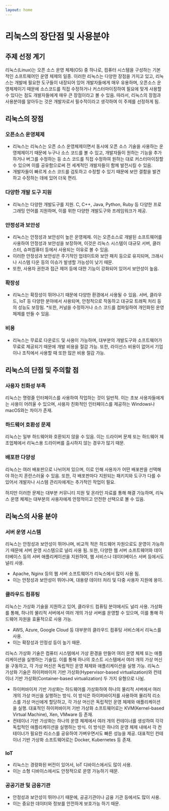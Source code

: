 ```yaml
---
layout: home
---
```


# 리눅스의 장단점 및 사용분야
## 주제 선정 계기
리눅스(Linux)는 오픈 소스 운영 체제(OS) 중 하나로, 컴퓨터 시스템을 구성하는 기본적인 소프트웨어인 운영 체제의 일종. 
이러한 리눅스는 다양한 장점을 가지고 있고, 리눅스는 개발에 필요한 도구들이 내장되어 있어 개발자들에게 매우 유용하며, 오픈소스 운영체제이기 때문에 소스코드를 직접 수정하거나 커스터마이징하여 필요에 맞게 사용할 수 있다는 점도 개발자들에게 매우 큰 장점이라고 볼 수 있음. 
따라서, 리눅스의 장점과 사용분야를 알아두는 것은 개발자로서 필수적이라고 생각하여 이 주제를 선정하게 됨.

## 리눅스의 장점

### 오픈소스 운영체제
* 리눅스는 리눅스는 오픈 소스 운영체제이면서 동시에 오픈 소스 기술을 사용하는 운영체제이기 때문에 누구나 소스 코드를 볼 수 있고, 개발자들이 원하는 기능을 추가하거나 버그를 수정하는 등 소스 코드를 직접 수정하여 원하는 대로 커스터마이징할 수 있으며 이를 공유함으로써 전 세계적인 개발자들이 함께 발전시킬 수 있음.
* 개발자들이 빠르게 소스 코드를 검토하고 수정할 수 있기 때문에 보안 결함을 발견하고 수정하는 데에 있어 더욱 편리. 
### 다양한 개발 도구 지원
* 리눅스는 다양한 개발도구를 지원. 
C, C++, Java, Python, Ruby 등 다양한 프로그래밍 언어를 지원하며, 이를 위한 다양한 개발도구와 프레임워크가 제공.
### 안정성과 보안성
* 리눅스는 안정성과 보안성이 높은 운영체제. 이는 오픈소스로 개발된 소프트웨어를 사용하여 안정성과 보안성을 보장하며, 이것은 리눅스 시스템이 대규모 서버, 클러스터, 슈퍼컴퓨터 등에서 사용되는 이유로 볼 수 있음.
* 이러한 안정성과 보안성은 주기적인 업데이트와 보안 패치 등으로 유지되며, 크래시나 시스템 다운 등의 이슈가 발생할 가능성이 낮기 때문.
* 또한, 사용자 권한과 접근 제어 등에 대한 기능이 강화되어 있어서 보안성이 높음.
### 확장성
* 리눅스는 확장성이 뛰어나기 때문에 다양한 환경에서 사용될 수 있음. 
서버, 클라우드, IoT 등 다양한 분야에서 사용되며, 안정적으로 작동하고 대규모 트래픽 처리 등의 성능도 보장됨.
*또한, 커널을 수정하거나 소스 코드를 컴파일하여 개인화된 운영 체제를 만들 수 있음.
### 비용
* 리눅스는 무료로 다운로드 및 사용이 가능하며, 대부분의 개발도구와 소프트웨어가 무료로 제공되기 때문에 개발 비용을 절감 가능.
또한, 라이선스 비용이 없어서 기업이나 조직에서 사용할 때 또한 많은 비용 절감 가능.

## 리눅스의 단점 및 주의할 점
### 사용자 친화성 부족 
리눅스는 명령줄 인터페이스를 사용하여 작업하는 것이 일반적. 
이는 초보 사용자들에게는 사용이 어려울 수 있으며, 사용자 친화적인 인터페이스를 제공하는 Windows나 macOS와는 차이가 존재.
### 하드웨어 호환성 문제
리눅스는 일부 하드웨어와 호환되지 않을 수 있음. 이는 드라이버 문제 또는 하드웨어 제조업체에서 리눅스용 드라이버를 출시하지 않는 경우가 많기 때문.
### 배포판 다양성 
리눅스는 여러 배포판으로 나뉘어져 있으며, 이로 인해 사용자가 어떤 배포판을 선택해야 하는지 혼란스러울 수 있음. 또한, 각 배포판마다 지원되는 패키지와 도구가 다를 수 있어서 개발자나 시스템 관리자에게는 추가적인 작업이 필요.

하지만 이러한 문제는 대부분 커뮤니티 지원 및 온라인 자료를 통해 해결 가능하며, 리눅스 운영 체제는 대부분의 사용자에게 안정적이고 안전한 선택으로 볼 수 있음.

## 리눅스의 사용 분야

### 서버 운영 시스템

리눅스는 안정성과 보안성이 뛰어나며, 비교적 적은 하드웨어 자원으로도 운영이 가능하기 때문에 서버 운영 시스템으로 널리 사용 됨. 
또한, 다양한 웹 서버 소프트웨어와 데이터베이스 등의 서버 애플리케이션을 지원하여, 웹 서비스나 데이터베이스 서버 등에서도 널리 사용.
* Apache, Nginx 등의 웹 서버 소프트웨어가 리눅스에서 많이 사용 됨.
* 이는 안정성과 보안성이 뛰어나며, 대용량 데이터 처리 및 다중 사용자 지원에 용이.

### 클라우드 컴퓨팅
리눅스는 가상화 기술을 지원하고 있어, 클라우드 컴퓨팅 분야에서도 널리 사용.
가상화를 통해, 하나의 물리적 서버에서 여러 개의 가상 서버를 운영할 수 있으며, 이를 통해 하드웨어 자원을 효율적으로 사용 가능.
* AWS, Azure, Google Cloud 등 대부분의 클라우드 컴퓨팅 서비스에서 리눅스를 사용.
* 이는 확장성과 안정성 등이 높기 때문.

리눅스 가상화 기술은 컴퓨터 시스템에서 가상 환경을 만들어 여러 운영 체제 또는 애플리케이션을 실행하는 기술입. 
이를 통해 하나의 호스트 시스템에서 여러 개의 가상 머신을 구동하고, 각 가상 머신은 독립적인 운영 체제와 애플리케이션을 실행 가능.
리눅스 가상화 기술은 하이퍼바이저 기반 가상화(Hypervisor-based virtualization)와 컨테이너 기반 가상화(Container-based virtualization) 두 가지 유형으로 나뉨.
* 하이퍼바이저 기반 가상화는 하드웨어를 가상화하여 하나의 물리적 서버에서 여러 개의 가상 머신을 실행하는 방식. 
이 방식은 하이퍼바이저를 사용하여 물리적 리소스를 가상 머신에게 할당하고, 각 가상 머신은 독립적인 운영 체제와 애플리케이션을 실행. 
대표적인 하이퍼바이저 기반 가상화 소프트웨어로는 KVM(Kernel-based Virtual Machine), Xen, VMware 등 존재.
* 컨테이너 기반 가상화는 하나의 운영 체제에서 여러 개의 컨테이너를 생성하여 각각 독립적인 애플리케이션을 실행하는 방식. 
이 방식은 하나의 운영 체제 내에서 각 컨테이너가 필요한 리소스를 공유하여 가벼우면서도 빠른 성능을 제공. 
대표적인 컨테이너 기반 가상화 소프트웨어로는 Docker, Kubernetes 등 존재.

### IoT
* 리눅스는 경량화된 버전이 있어서, IoT 디바이스에서도 많이 사용.
* 이는 소형 디바이스에서도 안정적으로 운영 가능하기 때문.

### 공공기관 및 금융기관
* 안정성과 보안성이 뛰어나기 때문에, 공공기관이나 금융 기관 등에서도 많이 사용.
* 이는 중요한 데이터와 정보를 안전하게 보호가능 하기 때문.

